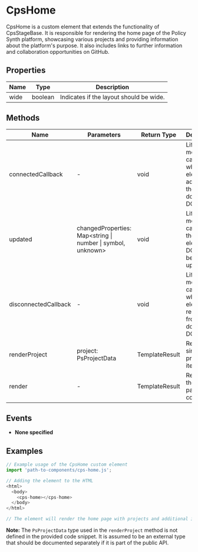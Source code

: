 # CpsHome

CpsHome is a custom element that extends the functionality of CpsStageBase. It is responsible for rendering the home page of the Policy Synth platform, showcasing various projects and providing information about the platform's purpose. It also includes links to further information and collaboration opportunities on GitHub.

## Properties

| Name   | Type   | Description               |
|--------|--------|---------------------------|
| wide   | boolean | Indicates if the layout should be wide. |

## Methods

| Name                | Parameters                                  | Return Type | Description                 |
|---------------------|---------------------------------------------|-------------|-----------------------------|
| connectedCallback   | -                                           | void        | Lifecycle method called when the element is added to the document's DOM. |
| updated             | changedProperties: Map<string \| number \| symbol, unknown> | void        | Lifecycle method called after the element’s DOM has been updated. |
| disconnectedCallback| -                                           | void        | Lifecycle method called when the element is removed from the document's DOM. |
| renderProject       | project: PsProjectData                      | TemplateResult | Renders a single project item. |
| render              | -                                           | TemplateResult | Renders the home page content. |

## Events

- **None specified**

## Examples

```typescript
// Example usage of the CpsHome custom element
import 'path-to-components/cps-home.js';

// Adding the element to the HTML
<html>
  <body>
    <cps-home></cps-home>
  </body>
</html>

// The element will render the home page with projects and additional information.
```

**Note:** The `PsProjectData` type used in the `renderProject` method is not defined in the provided code snippet. It is assumed to be an external type that should be documented separately if it is part of the public API.